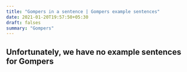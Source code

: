 ```yaml
---
title: "Gompers in a sentence | Gompers example sentences"
date: 2021-01-20T19:57:50+05:30
draft: falses
summary: "Gompers"
---
```

## Unfortunately, we have no example sentences for Gompers                 
